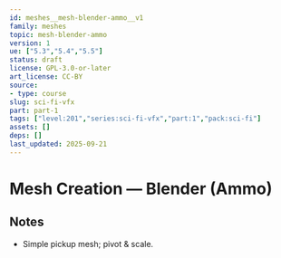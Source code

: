 ```yaml
---
id: meshes__mesh-blender-ammo__v1
family: meshes
topic: mesh-blender-ammo
version: 1
ue: ["5.3","5.4","5.5"]
status: draft
license: GPL-3.0-or-later
art_license: CC-BY
source:
- type: course
slug: sci-fi-vfx
part: part-1
tags: ["level:201","series:sci-fi-vfx","part:1","pack:sci-fi"]
assets: []
deps: []
last_updated: 2025-09-21
---
```



# Mesh Creation — Blender (Ammo)


## Notes
- Simple pickup mesh; pivot & scale.